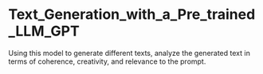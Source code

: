# Text_Generation_with_a_Pre_trained_LLM_GPT
Using this model to generate different texts, analyze the generated text in terms of coherence, creativity, and relevance to the prompt. 
